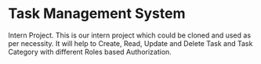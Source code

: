 # Task Management System

Intern Project.
This is our intern project which could be cloned and used as per necessity. 
It will help to Create, Read, Update and Delete Task and Task Category with different Roles based Authorization.
